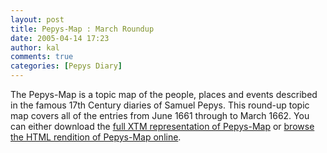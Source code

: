 ```yaml
---
layout: post
title: Pepys-Map : March Roundup
date: 2005-04-14 17:23
author: kal
comments: true
categories: [Pepys Diary]
---
```

The Pepys-Map is a topic map of the people, places and events described in the famous 17th Century diaries of Samuel Pepys.
This round-up topic map covers all of the entries from June 1661 through to March 1662. You can either download the <a href="/pepysmap/pepys-diary.xtm.zip">full XTM representation of Pepys-Map</a> or <a href="/pepysmap/html/">browse the HTML rendition of Pepys-Map online</a>.

